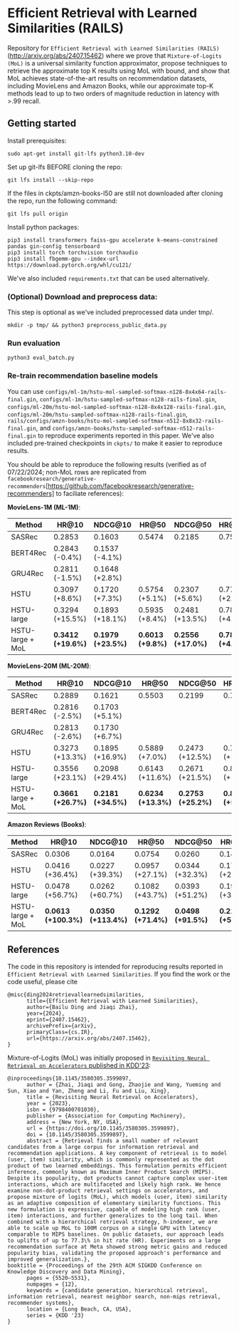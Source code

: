 # Efficient Retrieval with Learned Similarities (RAILS)

Repository for `Efficient Retrieval with Learned Similarities (RAILS)` (http://arxiv.org/abs/2407.15462) where we prove that `Mixture-of-Logits (MoL)` is a universal similarity function approximator, propose techniques to retrieve the approximate top K results using MoL with bound, and show that MoL achieves state-of-the-art results on recommendation datasets, including MovieLens and Amazon Books, while our approximate top-K methods lead to up to two orders of magnitude reduction in latency with >.99 recall.

## Getting started

Install prerequisites:
```
sudo apt-get install git-lfs python3.10-dev
```

Set up git-lfs BEFORE cloning the repo:
```
git lfs install --skip-repo
```

If the files in ckpts/amzn-books-l50 are still not downloaded after cloning the repo, run the following command:
```
git lfs pull origin
```

Install python packages:
```
pip3 install transformers faiss-gpu accelerate k-means-constrained pandas gin-config tensorboard
pip3 install torch torchvision torchaudio
pip3 install fbgemm-gpu --index-url https://download.pytorch.org/whl/cu121/
```

We've also included `requirements.txt` that can be used alternatively.

### (Optional) Download and preprocess data:
This step is optional as we've included preprocessed data under tmp/.
```
mkdir -p tmp/ && python3 preprocess_public_data.py
```

### Run evaluation
```
python3 eval_batch.py
```

### Re-train recommendation baseline models

You can use `configs/ml-1m/hstu-mol-sampled-softmax-n128-8x4x64-rails-final.gin`, `configs/ml-1m/hstu-sampled-softmax-n128-rails-final.gin`, `configs/ml-20m/hstu-mol-sampled-softmax-n128-8x4x128-rails-final.gin`, `configs/ml-20m/hstu-sampled-softmax-n128-rails-final.gin`, `rails/configs/amzn-books/hstu-mol-sampled-softmax-n512-8x8x32-rails-final.gin`, and `configs/amzn-books/hstu-sampled-softmax-n512-rails-final.gin` to reproduce experiments reported in this paper. We've also included pre-trained checkpoints in `ckpts/` to make it easier to reproduce results.

You should be able to reproduce the following results (verified as of 07/22/2024; non-MoL rows are replicated from `facebookresearch/generative-recommenders`[https://github.com/facebookresearch/generative-recommenders] to faciliate references):

**MovieLens-1M (ML-1M)**:

| Method        | HR@10            | NDCG@10         | HR@50           | NDCG@50         | HR@200          | NDCG@200        |
| ------------- | ---------------- | ----------------| --------------- | --------------- | --------------- | --------------- |
| SASRec        | 0.2853           | 0.1603          | 0.5474          | 0.2185          | 0.7528          | 0.2498          |
| BERT4Rec      | 0.2843 (-0.4%)   | 0.1537 (-4.1%)  |                 |                 |                 |                 |
| GRU4Rec       | 0.2811 (-1.5%)   | 0.1648 (+2.8%)  |                 |                 |                 |                 |
| HSTU          | 0.3097 (+8.6%)   | 0.1720 (+7.3%)  | 0.5754 (+5.1%)  | 0.2307 (+5.6%)  | 0.7716 (+2.5%)  | 0.2606 (+4.3%)  |
| HSTU-large       | 0.3294 (+15.5%)     | 0.1893 (+18.1%)     | 0.5935 (+8.4%) | 0.2481 (+13.5%) | 0.7839 (+4.1%) | 0.2771 (+10.9%) |
| HSTU-large + MoL | **0.3412 (+19.6%)** | **0.1979 (+23.5%)** | **0.6013 (+9.8%)** | **0.2556 (+17.0%)** | **0.7877 (+4.6%)** | **0.2840 (+13.7%)** |

**MovieLens-20M (ML-20M)**:

| Method        | HR@10            | NDCG@10         | HR@50           | NDCG@50         | HR@200          | NDCG@200        |
| ------------- | ---------------- | --------------- | --------------- | --------------- | --------------- | --------------- |
| SASRec        | 0.2889           | 0.1621          | 0.5503          | 0.2199          | 0.7661          | 0.2527          |
| BERT4Rec      | 0.2816 (-2.5%)   | 0.1703 (+5.1%)  |                 |                 |                 |                 |
| GRU4Rec       | 0.2813 (-2.6%)   | 0.1730 (+6.7%)  |                 |                 |                 |                 |
| HSTU          | 0.3273 (+13.3%)  | 0.1895 (+16.9%) | 0.5889 (+7.0%)  | 0.2473 (+12.5%) | 0.7952 (+3.8%)  | 0.2787 (+10.3%) |
| HSTU-large       | 0.3556 (+23.1%)     | 0.2098 (+29.4%)     | 0.6143 (+11.6%)     | 0.2671 (+21.5%)     | 0.8074 (+5.4%)     | 0.2965 (+17.4%) |
| HSTU-large + MoL | **0.3661 (+26.7%)** | **0.2181 (+34.5%)** | **0.6234 (+13.3%)** | **0.2753 (+25.2%)** | **0.8116 (+5.9%)** | **0.3039 (+20.3%)** |

**Amazon Reviews (Books)**:

| Method        | HR@10            | NDCG@10         | HR@50           | NDCG@50         | HR@200          | NDCG@200        |
| ------------- | ---------------- | ----------------|---------------- | --------------- | --------------- | --------------- |
| SASRec        | 0.0306           | 0.0164          | 0.0754          | 0.0260          | 0.1431          | 0.0362          |
| HSTU          | 0.0416 (+36.4%)  | 0.0227 (+39.3%) | 0.0957 (+27.1%) | 0.0344 (+32.3%) | 0.1735 (+21.3%) | 0.0461 (+27.7%) |
| HSTU-large       | 0.0478 (+56.7%)  | 0.0262 (+60.7%)  | 0.1082 (+43.7%) | 0.0393 (+51.2%) | 0.1908 (+33.4%) | 0.0517 (+43.2%) |
| HSTU-large + MoL | **0.0613 (+100.3%)** | **0.0350 (+113.4%)** | **0.1292 (+71.4%)** | **0.0498 (+91.5%)** | **0.2167 (+51.4%)** | **0.0629 (+73.8%)** |

## References

The code in this repository is intended for reproducing results reported in `Efficient Retrieval with Learned Similarities`. If you find the work or the code useful, please cite
```
@misc{ding2024retrievallearnedsimilarities,
      title={Efficient Retrieval with Learned Similarities}, 
      author={Bailu Ding and Jiaqi Zhai},
      year={2024},
      eprint={2407.15462},
      archivePrefix={arXiv},
      primaryClass={cs.IR},
      url={https://arxiv.org/abs/2407.15462}, 
}
```

Mixture-of-Logits (MoL) was initially proposed in [`Revisiting Neural Retrieval on Accelerators` published in KDD'23](https://arxiv.org/abs/2306.04039):
```
@inproceedings{10.1145/3580305.3599897,
      author = {Zhai, Jiaqi and Gong, Zhaojie and Wang, Yueming and Sun, Xiao and Yan, Zheng and Li, Fu and Liu, Xing},
      title = {Revisiting Neural Retrieval on Accelerators},
      year = {2023},
      isbn = {9798400701030},
      publisher = {Association for Computing Machinery},
      address = {New York, NY, USA},
      url = {https://doi.org/10.1145/3580305.3599897},
      doi = {10.1145/3580305.3599897},
      abstract = {Retrieval finds a small number of relevant candidates from a large corpus for information retrieval and recommendation applications. A key component of retrieval is to model (user, item) similarity, which is commonly represented as the dot product of two learned embeddings. This formulation permits efficient inference, commonly known as Maximum Inner Product Search (MIPS). Despite its popularity, dot products cannot capture complex user-item interactions, which are multifaceted and likely high rank. We hence examine non-dot-product retrieval settings on accelerators, and propose mixture of logits (MoL), which models (user, item) similarity as an adaptive composition of elementary similarity functions. This new formulation is expressive, capable of modeling high rank (user, item) interactions, and further generalizes to the long tail. When combined with a hierarchical retrieval strategy, h-indexer, we are able to scale up MoL to 100M corpus on a single GPU with latency comparable to MIPS baselines. On public datasets, our approach leads to uplifts of up to 77.3\% in hit rate (HR). Experiments on a large recommendation surface at Meta showed strong metric gains and reduced popularity bias, validating the proposed approach's performance and improved generalization.},
booktitle = {Proceedings of the 29th ACM SIGKDD Conference on Knowledge Discovery and Data Mining},
      pages = {5520–5531},
      numpages = {12},
      keywords = {candidate generation, hierarchical retrieval, information retrieval, nearest neighbor search, non-mips retrieval, recommender systems},
      location = {Long Beach, CA, USA},
      series = {KDD '23}
}
```
